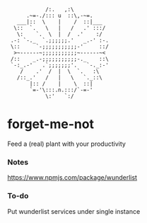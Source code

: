 	            /:.   ,:\
	      .~=-./::: u  ::\,-~=.
	   ___|::  \    |    /  ::|___
	  \::  `.   \   |   /   .' :::/
	   \:    `.  \  |  /  .'    :/
	 .-: `-._  `.;;;;;;.'   _.-' :-.
	 \::     `-;;;;;;;;;;;-'     ::/
	  >~------~;;;;;;;;;;;~------~<
	 /::    _.-;;;;;;;;;;;-._    ::\
	 `-:_.-'   .`;;;;;;;'.   `-._:-'
	    /    .'  /  |  \  `.   :\
	   /::_.'   /   |   \   `._::\
	       |:: /    |    \  ::|
	       `=-'\:::.n.:::/`-=-'      
	            \:'   `:/



forget-me-not
=============================
Feed a (real) plant with your productivity

### Notes
https://www.npmjs.com/package/wunderlist

### To-do
Put wunderlist services under single instance